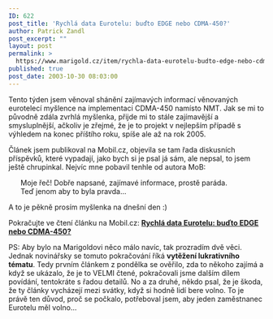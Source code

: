 ```yaml
---
ID: 622
post_title: 'Rychlá data Eurotelu: buďto EDGE nebo CDMA-450?'
author: Patrick Zandl
post_excerpt: ""
layout: post
permalink: >
  https://www.marigold.cz/item/rychla-data-eurotelu-budto-edge-nebo-cdma-450
published: true
post_date: 2003-10-30 08:03:00
---
```

<P>Tento týden jsem věnoval shánění zajímavých informací věnovaných eurotelecí myšlence na implementaci CDMA-450 namísto NMT. Jak se mi to původně zdála zvrhlá myšlenka, přijde mi to stále zajímavější a smysluplnější, ačkoliv je zřejmé, že je to projekt v nejlepším případě s výhledem na konec příštího roku, spíše ale až na rok 2005. </P>
<P>Článek jsem publikoval na Mobil.cz, objevila se tam řada diskusních příspěvků, které vypadají, jako bych si je psal já sám, ale nepsal, to jsem ještě chrupinkal. Nejvíc mne pobavil tenhle od autora MoB:</P>
<UL>Moje řeč! Dobře napsané, zajímavé informace, prostě paráda.<BR>Teď jenom aby to byla pravda... </UL>
<P>A to je pěkně prosím myšlenka na dnešní den :)</P>
<P>Pokračujte ve čtení článku na Mobil.cz: <A class=prvninadpis href="http://mobil.idnes.cz/mobilni_komunikace/mobilni_technologie/cdmaet031030.html"><STRONG>Rychlá data Eurotelu: buďto EDGE nebo CDMA-450?</STRONG></A></P>
<P>PS: Aby bylo na Marigoldovi něco málo navíc, tak prozradím dvě věci. Jednak novinářsky se tomuto pokračování říká <STRONG>vytěžení lukrativního tématu</STRONG>. Tedy prvním článkem z pondělka se ověřilo, zda to někoho zajímá a když se ukázalo, že je to VELMI čtené, pokračovali jsme dalším dílem povídání, tentokráte s řadou detailů. No a za druhé, někdo psal, že je škoda, že ty články vycházejí mezi svátky, když si hodně lidí bere volno. To je právě ten důvod, proč se počkalo, potřeboval jsem, aby jeden zaměstnanec Eurotelu měl volno...</P>